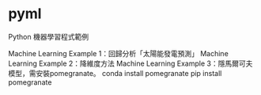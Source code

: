 # pyml
Python 機器學習程式範例

Machine Learning Example 1：回歸分析「太陽能發電預測」
Machine Learning Example 2：降維度方法
Machine Learning Example 3：隱馬爾可夫模型，需安裝pomegranate。
conda install pomegranate
pip install pomegranate